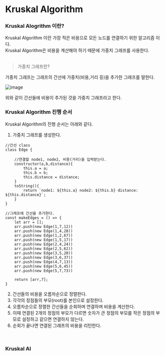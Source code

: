 # Kruskal Algorithm

### Kruskal Alogrithm 이란?
Kruskal Algorithm 이란 가장 적은 비용으로 모든 노드를 연결하기 위한 알고리즘 이다.
<br>
Kruskal Algorithm은 비용을 계산해야 하기 때문에 가중치 그래프를 사용한다.
<br><br>
> 가중치 그래프란?

가중치 그래프는 그래프의 간선에 가중치(비용,거리 등)을 추가한 그래프를 말한다.
 
 ![image](https://user-images.githubusercontent.com/62639722/142419834-6f5dd5b2-c677-4444-83d9-27576b6c8b66.png)

위와 같이 간선들에 비용이 추가된 것을 가중치 그래프라고 한다.

### Kruskal Algorithm 진행 순서

Kruskal Algorithm의 진행 순서는 아래와 같다.
<br>

1. 가중치 그래프를 생성한다.
```javascirpt
//간선 class
class Edge {

    //연결할 node1, node2, 비용(거리)을 입력받는다.
    constructor(a,b,distance){
        this.a = a;
        this.b = b;
        this.distance = distance;
    }
    toString(){
        return `node1: ${this.a} node2: ${this.b} distance: ${this.distance}`;
    }
}

//그래프에 간선을 추가한다.
const makeEdges = () => {
    let arr = [];
    arr.push(new Edge(1,7,12))
    arr.push(new Edge(1,4,28))
    arr.push(new Edge(1,2,67))
    arr.push(new Edge(1,5,17))
    arr.push(new Edge(2,4,24))
    arr.push(new Edge(2,5,62))
    arr.push(new Edge(3,5,20))
    arr.push(new Edge(3,6,37))
    arr.push(new Edge(4,7,13))
    arr.push(new Edge(5,6,45))
    arr.push(new Edge(5,7,73))

    return [arr,7];
}
```
2. 간선들의 비용을 오름차순으로 정렬한다.
3. 각각의 정점들의 부모(root)를 본인으로 설정한다.
4. 오름차순으로 정렬한 간선들을 순회하며 연결하며 비용을 계산한다.
5. 이때 연결된 2개의 정점의 부모가 다르면 숫자가 큰 정점의 부모를 작은 정점의 부모로 설정하고 같으면 연결하지 않는다.
6. 순회가 끝나면 연결된 그래프의 비용을 리턴한다.

<br>

### Kruskal Al
